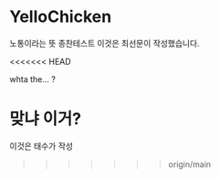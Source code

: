 # YelloChicken
노통이라는 뜻
종찬테스트
이것은 최선문이 작성했습니다.

<<<<<<< HEAD



whta the... ?

맞냐 이거? 
=======
이것은 태수가 작성
>>>>>>> origin/main
